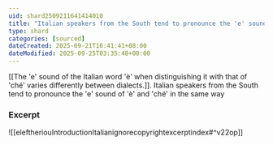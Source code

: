 ```yaml
---
uid: shard2509211641414010
title: "Italian speakers from the South tend to pronounce the 'e' sound of 'è' and 'ché' in the same way"
type: shard
categories: [sourced]
dateCreated: 2025-09-21T16:41:41+08:00
dateModified: 2025-09-25T03:35:48+00:00
---
```

[[The 'e' sound of the Italian word 'è' when distinguishing it with that of 'ché' varies differently between dialects.]]. Italian speakers from the South tend to pronounce the 'e' sound of 'è' and 'ché' in the same way
### Excerpt
![[eleftheriouIntroductionItalianignorecopyrightexcerptindex#^v22op]]